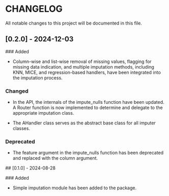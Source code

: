 # CHANGELOG

All notable changes to this project will be documented in this file.

## [0.2.0] - 2024-12-03

### Added

- Column-wise and list-wise removal of missing values, flagging for missing data indication, and multiple imputation methods, including KNN, MICE, and regression-based handlers, have been integrated into the imputation process.

### Changed

- In the API, the internals of the impute_nulls function have been updated. A Router function is now implemented to determine and delegate to the appropriate imputation class.

- The AHandler class serves as the abstract base class for all imputer classes.

### Deprecated

- The feature argument in the impute_nulls function has been deprecated and replaced with the column argument.

## [0.1.0] - 2024-08-28

### Added

- Simple imputation module has been added to the package.
